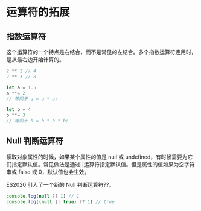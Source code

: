 # 运算符的拓展

## 指数运算符

这个运算符的一个特点是右结合，而不是常见的左结合。多个指数运算符连用时，是从最右边开始计算的。

```javascript
2 ** 2 // 4
2 ** 3 // 8

let a = 1.5
a **= 2
// 等同于 a = a * a;

let b = 4
b **= 3
// 等同于 b = b * b * b;
```

## Null 判断运算符

读取对象属性的时候，如果某个属性的值是 null 或 undefined，有时候需要为它们指定默认值。常见做法是通过||运算符指定默认值。但是属性的值如果为空字符串或 false 或 0，默认值也会生效。

ES2020 引入了一个新的 Null 判断运算符??。

```javascript
console.log(null ?? 1) // 1
console.log((null || true) ?? 1) // true
```
